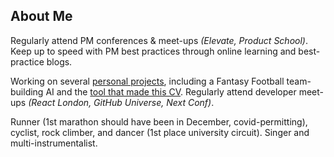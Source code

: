 ## About Me

Regularly attend PM conferences & meet-ups _(Elevate, Product School)_. Keep up to speed with PM best practices through online learning and best-practice blogs.

Working on several [personal projects](https://github.com/mcclowes?tab=repositories), including a Fantasy Football team-building AI and the [tool that made this CV](https://github.com/mcclowes/cv-maker). Regularly attend developer meet-ups _(React London, GitHub Universe, Next Conf)_.

Runner (1st marathon should have been in December, covid-permitting), cyclist, rock climber, and dancer (1st place university circuit). Singer and multi-instrumentalist.